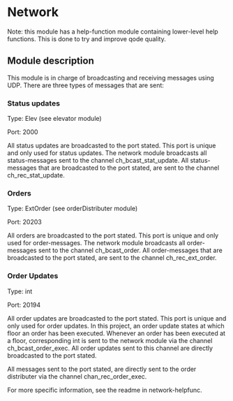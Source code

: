 # Network

Note: this module has a help-function module containing lower-level help functions. This is done to try and improve qode quality.

## Module description
This module is in charge of broadcasting and receiving messages using UDP. There are three types of messages that are sent:

### Status updates
Type: Elev (see elevator module)

Port: 2000

All status updates are broadcasted to the port stated. This port is unique and only used for status updates. The network module broadcasts all status-messages sent to the channel ch_bcast_stat_update. All status-messages that are broadcasted to the port stated, are sent to the channel ch_rec_stat_update.

### Orders
Type: ExtOrder (see orderDistributer module)

Port: 20203

All orders are broadcasted to the port stated. This port is unique and only used for order-messages. The network module broadcasts all order-messages sent to the channel ch_bcast_order. All order-messages that are broadcasted to the port stated, are sent to the channel ch_rec_ext_order.

### Order Updates
Type: int

Port: 20194

All order updates are broadcasted to the port stated. This port is unique and only used for order updates. In this project, an order update states at which floor an order has been executed. Whenever an order has been executed at a floor, corresponding int is sent to the network module via the channel ch_bcast_order_exec. All order updates sent to this channel are directly broadcasted to the port stated.

All messages sent to the port stated, are directly sent to the order distributer via the channel chan_rec_order_exec.




For more specific information, see the readme in network-helpfunc.
